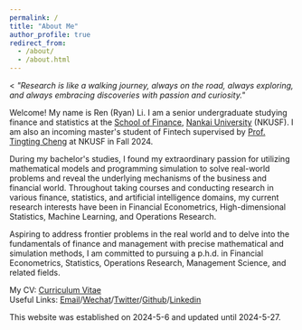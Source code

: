```yaml
---
permalink: /
title: "About Me"
author_profile: true
redirect_from: 
  - /about/
  - /about.html
---
```




<  _"Research is like a walking journey, always on the road, always exploring, and always embracing discoveries with passion and curiosity."_



Welcome! My name is Ren (Ryan) Li. I am a senior undergraduate studying finance and statistics at the [School of Finance](http://en.finance.nankai.edu.cn/), [Nankai University](https://en.nankai.edu.cn/) (NKUSF). I am also an incoming master's student of Fintech supervised by [Prof. Tingting Cheng](https://sites.google.com/site/tingtingcheng2014/home) at NKUSF in Fall 2024.

During my bachelor's studies, I found my extraordinary passion for utilizing mathematical models and programming simulation to solve real-world problems and reveal the underlying mechanisms of the business and financial world. Throughout taking courses and conducting research in various finance, statistics, and artificial intelligence domains, my current research interests have been in Financial Econometrics, High-dimensional Statistics, Machine Learning, and Operations Research.

Aspiring to address frontier problems in the real world and to delve into the fundamentals of finance and management with precise mathematical and simulation methods, I am committed to pursuing a p.h.d. in Financial Econometrics, Statistics, Operations Research, Management Science, and related fields. 

My CV: [Curriculum Vitae](../assets/CurriculumVitae.pdf)  
Useful Links: [Email](mailto:2013455@mail.nankai.edu.cn)/[Wechat](../images/Wechat.jpg)/[Twitter](https://twitter.com/RyanLee32714932)/[Github](https://github.com/Ren-Ryan-Li)/[Linkedin](https://www.linkedin.com/in/%E4%BB%BB-%E6%9D%8E-8692b9225/)

This website was established on 2024-5-6 and updated until 2024-5-27.
